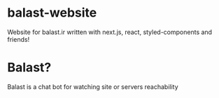 # balast-website
Website for balast.ir written with next.js, react, styled-components and friends!

# Balast?
Balast is a chat bot for watching site or servers reachability
